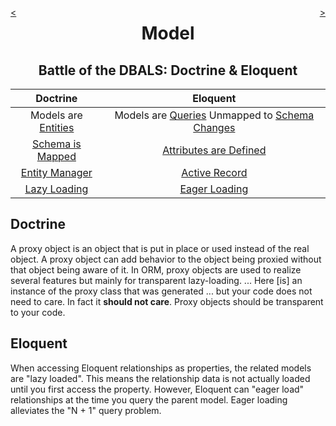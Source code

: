 <div style="float: right;">

[>](./model-5.1.md)

</div>
<div style="float: left;">

[<](./model-4.md)

</div>

<center>

Model
=====

Battle of the DBALS: Doctrine & Eloquent
----------------------------------------

</center>

Doctrine | Eloquent
:---:|:---:
Models are [Entities](https://github.com/greenhollow/symfony-demo/commit/2638abf362da1e1ea0045f4a22163da95b5b8f59) | Models are [Queries](https://github.com/greenhollow/laravel-demo/commit/01ece0b499119d0c174d1436d741c2a68d5fa036) Unmapped to [Schema Changes](https://github.com/greenhollow/laravel-demo/commit/e2f3680c75f1dca89026c880bfa9e991fe7d57b8)
[Schema is Mapped](https://github.com/greenhollow/symfony-demo/commit/9fcd5d3318dd13bd1efd356382895148e4ca187f) | [Attributes are Defined](https://github.com/greenhollow/laravel-demo/commit/c7f47784e8bd5c61f8bb4dea1c9baf4289230cae)
[Entity Manager](https://github.com/greenhollow/symfony-demo/commit/5bf8938fc2577fe54282bf04295c648e68d653f5) | [Active Record](https://github.com/greenhollow/laravel-demo/commit/00d819b79067e018d1e85c1cdc8431e13ca0a721)
[Lazy Loading](https://www.doctrine-project.org/projects/doctrine-orm/en/latest/reference/advanced-configuration#proxy-objects) | [Eager Loading](https://laravel.com/docs/10.x/eloquent-relationships#eager-loading)

Doctrine
--------

A proxy object is an object that is put in place or used instead of the real object. A proxy object can add behavior to the object being proxied without that object being aware of it. In ORM, proxy objects are used to realize several features but mainly for transparent lazy-loading. ... Here [is] an instance of the proxy class that was generated ... but your code does not need to care. In fact it **should not care**. Proxy objects should be transparent to your code.

Eloquent
--------

When accessing Eloquent relationships as properties, the related models are "lazy loaded". This means the relationship data is not actually loaded until you first access the property. However, Eloquent can "eager load" relationships at the time you query the parent model. Eager loading alleviates the "N + 1" query problem.
